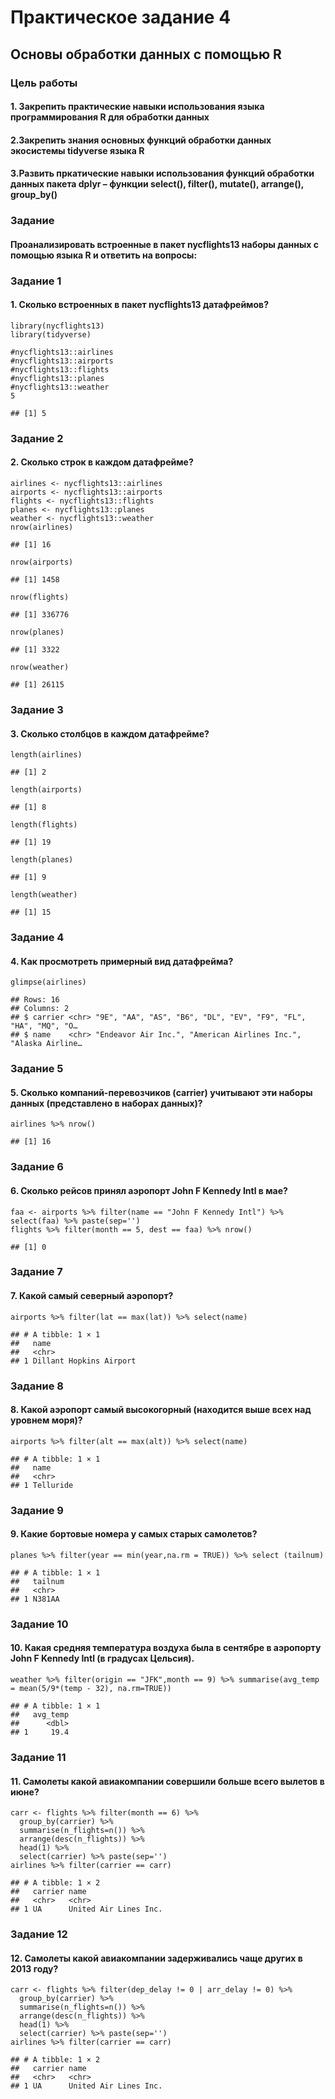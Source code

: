 # Практическое задание 4
## Основы обработки данных с помощью R
### Цель работы
#### 1. Закрепить практические навыки использования языка программирования R для обработки данных
#### 2.Закрепить знания основных функций обработки данных экосистемы tidyverse языка R
#### 3.Развить пркатические навыки использования функций обработки данных пакета dplyr – функции select(), filter(), mutate(), arrange(), group\_by()
### Задание
#### Проанализировать встроенные в пакет nycflights13 наборы данных с помощью языка R и ответить на вопросы:

### Задание 1

#### 1. Сколько встроенных в пакет nycflights13 датафреймов?

    library(nycflights13)
    library(tidyverse)

    #nycflights13::airlines
    #nycflights13::airports
    #nycflights13::flights
    #nycflights13::planes
    #nycflights13::weather
    5

    ## [1] 5

### Задание 2

#### 2. Сколько строк в каждом датафрейме?

    airlines <- nycflights13::airlines
    airports <- nycflights13::airports
    flights <- nycflights13::flights
    planes <- nycflights13::planes
    weather <- nycflights13::weather
    nrow(airlines)

    ## [1] 16

    nrow(airports)

    ## [1] 1458

    nrow(flights)

    ## [1] 336776

    nrow(planes)

    ## [1] 3322

    nrow(weather)

    ## [1] 26115

### Задание 3

#### 3. Сколько столбцов в каждом датафрейме?

    length(airlines)

    ## [1] 2

    length(airports)

    ## [1] 8

    length(flights)

    ## [1] 19

    length(planes)

    ## [1] 9

    length(weather)

    ## [1] 15

### Задание 4

#### 4. Как просмотреть примерный вид датафрейма?

    glimpse(airlines)

    ## Rows: 16
    ## Columns: 2
    ## $ carrier <chr> "9E", "AA", "AS", "B6", "DL", "EV", "F9", "FL", "HA", "MQ", "O…
    ## $ name    <chr> "Endeavor Air Inc.", "American Airlines Inc.", "Alaska Airline…

### Задание 5

#### 5. Сколько компаний-перевозчиков (carrier) учитывают эти наборы данных (представлено в наборах данных)?

    airlines %>% nrow()

    ## [1] 16

### Задание 6

#### 6. Сколько рейсов принял аэропорт John F Kennedy Intl в мае?

    faa <- airports %>% filter(name == "John F Kennedy Intl") %>% select(faa) %>% paste(sep='')
    flights %>% filter(month == 5, dest == faa) %>% nrow()

    ## [1] 0

### Задание 7

#### 7. Какой самый северный аэропорт?

    airports %>% filter(lat == max(lat)) %>% select(name)

    ## # A tibble: 1 × 1
    ##   name                   
    ##   <chr>                  
    ## 1 Dillant Hopkins Airport

### Задание 8

#### 8. Какой аэропорт самый высокогорный (находится выше всех над уровнем моря)?

    airports %>% filter(alt == max(alt)) %>% select(name)

    ## # A tibble: 1 × 1
    ##   name     
    ##   <chr>    
    ## 1 Telluride

### Задание 9

#### 9. Какие бортовые номера у самых старых самолетов?

    planes %>% filter(year == min(year,na.rm = TRUE)) %>% select (tailnum)

    ## # A tibble: 1 × 1
    ##   tailnum
    ##   <chr>  
    ## 1 N381AA

### Задание 10

#### 10. Какая средняя температура воздуха была в сентябре в аэропорту John F Kennedy Intl (в градусах Цельсия).

    weather %>% filter(origin == "JFK",month == 9) %>% summarise(avg_temp = mean(5/9*(temp - 32), na.rm=TRUE))

    ## # A tibble: 1 × 1
    ##   avg_temp
    ##      <dbl>
    ## 1     19.4

### Задание 11

#### 11. Самолеты какой авиакомпании совершили больше всего вылетов в июне?

    carr <- flights %>% filter(month == 6) %>%
      group_by(carrier) %>% 
      summarise(n_flights=n()) %>% 
      arrange(desc(n_flights)) %>%
      head(1) %>%
      select(carrier) %>% paste(sep='')
    airlines %>% filter(carrier == carr)

    ## # A tibble: 1 × 2
    ##   carrier name                 
    ##   <chr>   <chr>                
    ## 1 UA      United Air Lines Inc.

### Задание 12

#### 12. Самолеты какой авиакомпании задерживались чаще других в 2013 году?

    carr <- flights %>% filter(dep_delay != 0 | arr_delay != 0) %>%
      group_by(carrier) %>%
      summarise(n_flights=n()) %>%
      arrange(desc(n_flights)) %>%
      head(1) %>%
      select(carrier) %>% paste(sep='')
    airlines %>% filter(carrier == carr)

    ## # A tibble: 1 × 2
    ##   carrier name                 
    ##   <chr>   <chr>                
    ## 1 UA      United Air Lines Inc.
